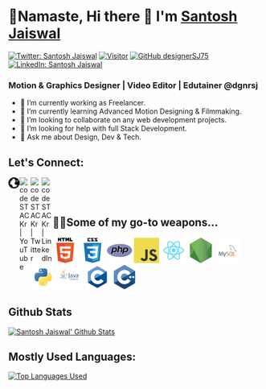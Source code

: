 # 🙏Namaste, Hi there 👋 I'm [Santosh Jaiswal](https://instagram.com/dgnrsj)
[![Twitter: Santosh Jaiswal](https://img.shields.io/twitter/follow/dgnrsj?style=social)](https://twitter.com//dgnrsj)
[![Visitor](https://visitor-badge.laobi.icu/badge?page_id=designerSJ75.designerSJ75)](https://github.com/designerSJ75)
[![GitHub designerSJ75](https://img.shields.io/github/followers/designerSJ75?label=follow&style=social)](https://github.com/designerSJ75)
[![LinkedIn: Santosh Jaiswal](https://img.shields.io/badge/SantoshJaiswal-blue?style=flat-square&logo=Linkedin&logoColor=white&link=https://www.linkedin.com/in/dgnrsj/)](https://www.linkedin.com/in/dgnrsj/)

### Motion & Graphics Designer | Video Editor | Edutainer @dgnrsj
- 🔭 I’m currently working as Freelancer.
- 🌱 I’m currently learning Advanced Motion Designing & Filmmaking.
- 👯 I’m looking to collaborate on any web development projects.
- 🤔 I’m looking for help with full Stack Development.
- 💬 Ask me about Design, Dev & Tech.

## Let's Connect:
[<img align="left" alt="codeSTACKr.com" width="22px" src="https://raw.githubusercontent.com/iconic/open-iconic/master/svg/globe.svg" />][website]
[<img align="left" alt="codeSTACKr | YouTube" width="22px" src="https://cdn.jsdelivr.net/npm/simple-icons@v3/icons/youtube.svg" />][youtube]
[<img align="left" alt="codeSTACKr | Twitter" width="22px" src="https://cdn.jsdelivr.net/npm/simple-icons@v3/icons/twitter.svg" />][twitter]
[<img align="left" alt="codeSTACKr | LinkedIn" width="22px" src="https://cdn.jsdelivr.net/npm/simple-icons@v3/icons/linkedin.svg" />][linkedin]
<br />

[website]: https://SantoshJaiswal.com.np
[twitter]: https://twitter.com/dgnrsj
[youtube]: https://youtube.com/SantoshJaiswal
[linkedin]: https://linkedin.com/in/dgnrsj
<br />

## 👨‍💻Some of my go-to weapons...

<code><img height="50" src="https://raw.githubusercontent.com/github/explore/80688e429a7d4ef2fca1e82350fe8e3517d3494d/topics/html/html.png"></code>
<code><img height="50" src="https://raw.githubusercontent.com/github/explore/80688e429a7d4ef2fca1e82350fe8e3517d3494d/topics/css/css.png"></code>
<code><img height="50" src="https://raw.githubusercontent.com/github/explore/80688e429a7d4ef2fca1e82350fe8e3517d3494d/topics/php/php.png"></code>
<code><img height="50" src="https://raw.githubusercontent.com/github/explore/80688e429a7d4ef2fca1e82350fe8e3517d3494d/topics/javascript/javascript.png"></code>
<code><img height="50" src="https://raw.githubusercontent.com/github/explore/80688e429a7d4ef2fca1e82350fe8e3517d3494d/topics/react/react.png"></code>
<code><img height="50" src="https://raw.githubusercontent.com/github/explore/80688e429a7d4ef2fca1e82350fe8e3517d3494d/topics/nodejs/nodejs.png"></code>
<code><img height="50" src="https://raw.githubusercontent.com/github/explore/80688e429a7d4ef2fca1e82350fe8e3517d3494d/topics/mysql/mysql.png"></code>
<code><img height="50" src="https://raw.githubusercontent.com/github/explore/80688e429a7d4ef2fca1e82350fe8e3517d3494d/topics/python/python.png"></code>
<code><img height="50" src="https://raw.githubusercontent.com/github/explore/80688e429a7d4ef2fca1e82350fe8e3517d3494d/topics/java/java.png"></code>
<code><img height="50" src="https://raw.githubusercontent.com/github/explore/80688e429a7d4ef2fca1e82350fe8e3517d3494d/topics/c/c.png"></code>
<code><img height="50" src="https://raw.githubusercontent.com/github/explore/80688e429a7d4ef2fca1e82350fe8e3517d3494d/topics/cpp/cpp.png"></code>

## Github Stats

[![Santosh Jaiswal' Github Stats](https://github-readme-stats.vercel.app/api?username=designerSJ75&count_private=true&theme=default&show_icons=true)](https://github.com/designerSJ75)

## Mostly Used Languages:

[![Top Languages Used](https://github-readme-stats.vercel.app/api/top-langs/?username=designerSJ75&layout=compact&theme=green-white)](https://github.com/designerSJ75)

<!--
**designerSJ75/designerSJ75** is a ✨ _special_ ✨ repository because its `README.md` (this file) appears on your GitHub profile.

Here are some ideas to get you started:

- 🔭 I’m currently working on ...
- 🌱 I’m currently learning ...
- 👯 I’m looking to collaborate on ...
- 🤔 I’m looking for help with ...
- 💬 Ask me about ...
- 📫 How to reach me: ...
- 😄 Pronouns: ...
- ⚡ Fun fact: ...
-->

